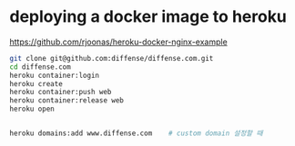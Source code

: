 
# deploying a docker image to heroku

https://github.com/rjoonas/heroku-docker-nginx-example

```sh
git clone git@github.com:diffense/diffense.com.git
cd diffense.com
heroku container:login
heroku create
heroku container:push web
heroku container:release web
heroku open


heroku domains:add www.diffense.com    # custom domain 설정할 때
```
